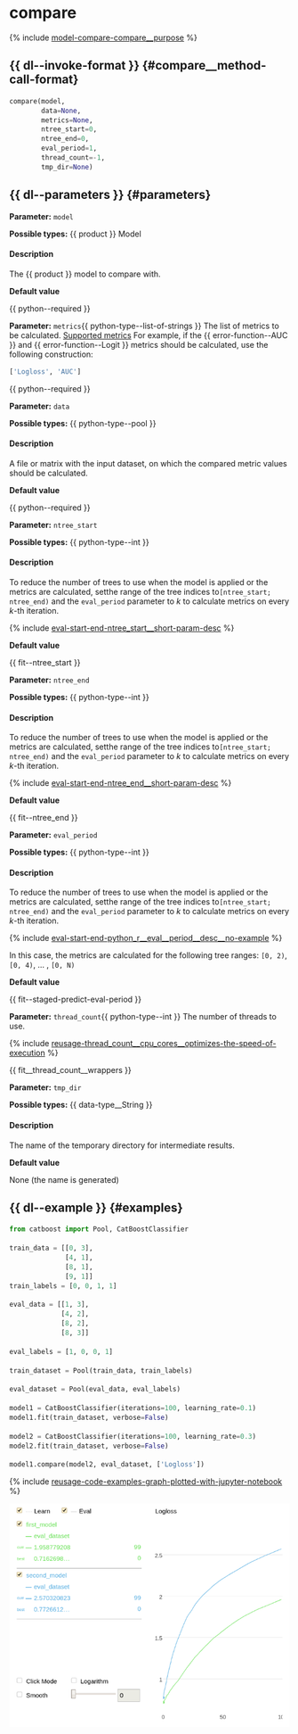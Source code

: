 # compare

{% include [model-compare-compare__purpose](../_includes/work_src/reusage-python/compare__purpose.md) %}


## {{ dl--invoke-format }} {#compare__method-call-format}

```python
compare(model,
        data=None,
        metrics=None,
        ntree_start=0,
        ntree_end=0,
        eval_period=1,
        thread_count=-1,
        tmp_dir=None)
```

## {{ dl--parameters }} {#parameters}
**Parameter:** `model`

**Possible types:** {{ product }} Model

#### Description


The {{ product }} model to compare with.


**Default value**

 {{ python--required }}

**Parameter:** `metrics`{{ python-type--list-of-strings }}
The list of metrics to be calculated.
[Supported metrics](../references/custom-metric__supported-metrics.md)
For example, if the {{ error-function--AUC }} and {{ error-function--Logit }} metrics should be calculated, use the following construction:

```python
['Logloss', 'AUC']
```
{{ python--required }}

**Parameter:** `data`

**Possible types:** {{ python-type--pool }}

#### Description

 A file or matrix with the input dataset, on which the compared metric values should be calculated.

**Default value**

 {{ python--required }}

**Parameter:** `ntree_start`

**Possible types:** {{ python-type--int }}

#### Description


To reduce the number of trees to use when the model is applied or the metrics are calculated, setthe range of the tree indices to`[ntree_start; ntree_end)` and the `eval_period` parameter to _k_ to calculate metrics on every _k_-th iteration.

{% include [eval-start-end-ntree_start__short-param-desc](../_includes/work_src/reusage-common-phrases/ntree_start__short-param-desc.md) %}



**Default value**

 {{ fit--ntree_start }}

**Parameter:** `ntree_end`

**Possible types:** {{ python-type--int }}

#### Description


To reduce the number of trees to use when the model is applied or the metrics are calculated, setthe range of the tree indices to`[ntree_start; ntree_end)` and the `eval_period` parameter to _k_ to calculate metrics on every _k_-th iteration.

{% include [eval-start-end-ntree_end__short-param-desc](../_includes/work_src/reusage-common-phrases/ntree_end__short-param-desc.md) %}



**Default value**

 {{ fit--ntree_end }}

**Parameter:** `eval_period`

**Possible types:** {{ python-type--int }}

#### Description


To reduce the number of trees to use when the model is applied or the metrics are calculated, setthe range of the tree indices to`[ntree_start; ntree_end)` and the `eval_period` parameter to _k_ to calculate metrics on every _k_-th iteration.

{% include [eval-start-end-python_r__eval__period__desc__no-example](../_includes/work_src/reusage-common-phrases/python_r__eval__period__desc__no-example.md) %}


In this case, the metrics are calculated for the following tree ranges: `[0, 2)`, `[0, 4)`, ... , `[0, N)`


**Default value**

 {{ fit--staged-predict-eval-period }}

**Parameter:** `thread_count`{{ python-type--int }}
The number of threads to use.

{% include [reusage-thread_count__cpu_cores__optimizes-the-speed-of-execution](../_includes/work_src/reusage/thread_count__cpu_cores__optimizes-the-speed-of-execution.md) %}

{{ fit__thread_count__wrappers }}

**Parameter:** `tmp_dir`

**Possible types:** {{ data-type__String }}

#### Description

 The name of the temporary directory for intermediate results.

**Default value**

 None (the name is generated)

## {{ dl--example }} {#examples}

```python
from catboost import Pool, CatBoostClassifier

train_data = [[0, 3],
              [4, 1],
              [8, 1],
              [9, 1]]
train_labels = [0, 0, 1, 1]

eval_data = [[1, 3],
             [4, 2],
             [8, 2],
             [8, 3]]

eval_labels = [1, 0, 0, 1]

train_dataset = Pool(train_data, train_labels)

eval_dataset = Pool(eval_data, eval_labels)

model1 = CatBoostClassifier(iterations=100, learning_rate=0.1)
model1.fit(train_dataset, verbose=False)

model2 = CatBoostClassifier(iterations=100, learning_rate=0.3)
model2.fit(train_dataset, verbose=False)

model1.compare(model2, eval_dataset, ['Logloss'])

```

{% include [reusage-code-examples-graph-plotted-with-jupyter-notebook](../_includes/work_src/reusage-code-examples/graph-plotted-with-jupyter-notebook.md) %}

![](../images/interface__visualization-tools__jupyter__comparemodel__catboostclassifier.png)
